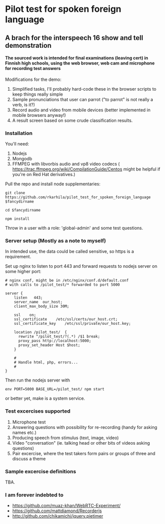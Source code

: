 # Pilot test for spoken foreign language #

## A brach for the interspeech 16 show and tell demonstration ##

#### The sourced work is intended for final examinations (leaving cert) in Finnish high schools, using the web browser, web cam and microphone for recording test answers ####

Modifications for the demo:

1. Simplified tasks, I'll probably hard-code these in the browser scripts to keep things really simple
2. Sample pronunciations that user can parrot ("to parrot" is not really a verb, is it?)
3. Record audio and video from mobile devices (better implemented in mobile browsers anyway!)
4. A result screen based on some crude classification results.

### Installation ###

You'll need:

1. Nodejs
2. Mongodb
3. FFMPEG with libvorbis audio and vp8 video codecs ( https://trac.ffmpeg.org/wiki/CompilationGuide/Centos might be helpful if you're on Red Hat derivatives.)

Pull the repo and install node supplementaries:

```
git clone  https://github.com/rkarhila/pilot_test_for_spoken_foreign_language $fancydirname

cd $fancydirname

npm install
```

Throw in a user with a role: 'global-admin' and some test questions.


### Server setup (Mostly as a note to myself) ###

In intended use, the data could be called sensitive, so https is a requirement.

Set up nginx to listen to port 443 and forward requests to nodejs server on some higher port:


```
# nginx conf, might be in /etc/nginx/conf.d/default.conf
# with calls to /pilot_test/* forwarded to port 5000

server {
    listen   443;
    server_name  our_host;
    client_max_body_size 30M;

    ssl    on;
    ssl_certificate    /etc/ssl/certs/our_host.crt;
    ssl_certificate_key    /etc/ssl/private/our_host.key;

    location /pilot_test/  {
      rewrite ^/pilot_test/?(.*) /$1 break;
      proxy_pass http://localhost:5000;
      proxy_set_header Host $host;
    }
	
    #
    # Handle html, php, errors...
    #	
} 
```

Then run the nodejs server with
```
env PORT=5000 BASE_URL=/pilot_test/ npm start
```
or better yet, make is a system service.


### Test excercises supported ###

1. Microphone test
2. Answering questions with possibility for re-recording (handy for asking names etc.)
3. Producing speech from stimulus (text, image, video)
4. Video "conversation" (ie. talking head or other bits of videos asking questions)
5. Pair excercise, where the test takers form pairs or groups of three and discuss a theme



### Sample excercise definitions ###

TBA.


### I am forever indebted to ###

- https://github.com/muaz-khan/WebRTC-Experiment/
- https://github.com/mattdiamond/Recorderjs
- http://github.com/chikamichi/jquery.pietimer

